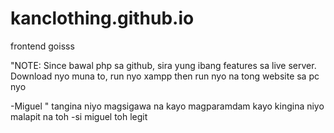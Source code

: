 # kanclothing.github.io 

frontend goisss

"NOTE: Since bawal php sa github, sira yung ibang features sa live server. Download nyo muna to, run nyo xampp then run nyo
na tong website sa pc nyo

-Miguel
"
tangina niyo magsigawa na kayo magparamdam kayo kingina niyo malapit na toh
-si miguel toh legit

